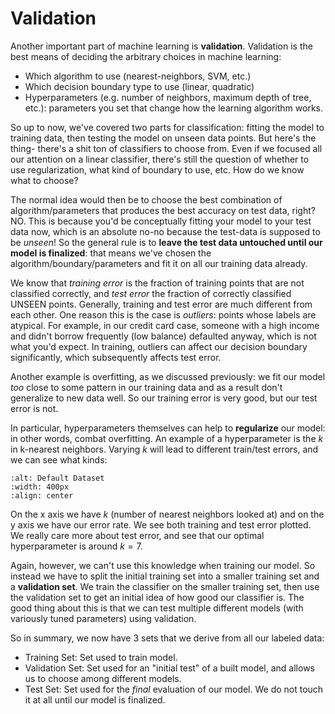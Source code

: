 # Validation

Another important part of machine learning is __validation__. Validation is the best means of deciding the arbitrary choices in machine learning:
- Which algorithm to use (nearest-neighbors, SVM, etc.) 
- Which decision boundary type to use (linear, quadratic)
- Hyperparameters (e.g. number of neighbors, maximum depth of tree, etc.): parameters you set that change how the learning algorithm works. 

So up to now, we've covered two parts for classification: fitting the model to training data, then testing the model on unseen data points. But here's the thing- there's a shit ton of classifiers to choose from. Even if we focused all our attention on a linear classifier, there's still the question of whether to use regularization, what kind of boundary to use, etc. How do we know what to choose?

The normal idea would then be to choose the best combination of algorithm/parameters that produces the best accuracy on test data, right? NO. This is because you'd be conceptually fitting your model to your test data now, which is an absolute no-no because the test-data is supposed to be _unseen_! So the general rule is to __leave the test data untouched until our model is finalized__: that means we've chosen the algorithm/boundary/parameters and fit it on all our training data already. 

We know that _training error_ is the fraction of training points that are not classified correctly, and _test error_ the fraction of correctly classified UNSEEN points. Generally, training and test error are much different from each other. One reason this is the case is _outliers_: points whose labels are atypical. For example, in our credit card case, someone with a high income and didn't borrow frequently (low balance) defaulted anyway, which is not what you'd expect. In training, outliers can affect our decision boundary significantly, which subsequently affects test error. 

Another example is overfitting, as we discussed previously: we fit our model _too_ close to some pattern in our training data and as a result don't generalize to new data well. So our training error is very good, but our test error is not. 

In particular, hyperparameters themselves can help to __regularize__ our model: in other words, combat overfitting. An example of a hyperparameter is the $k$ in k-nearest neighbors. Varying $k$ will lead to different train/test errors, and we can see what kinds:

```{image} pictures/kNN.png
:alt: Default Dataset
:width: 400px
:align: center
```

On the x axis we have $k$ (number of nearest neighbors looked at) and on the y axis we have our error rate. We see both training and test error plotted. We really care more about test error, and see that our optimal hyperparameter is around $k=7$.

Again, however, we can't use this knowledge when training our model. So instead we have to split the initial training set into a smaller training set and a __validation set__. We train the classifier on the smaller training set, then use the validation set to get an initial idea of how good our classifier is. The good thing about this is that we can test multiple different models (with variously tuned parameters) using validation.

So in summary, we now have 3 sets that we derive from all our labeled data:
- Training Set: Set used to train model.
- Validation Set: Set used for an "initial test" of a built model, and allows us to choose among different models. 
- Test Set: Set used for the _final_ evaluation of our model. We do not touch it at all until our model is finalized.

